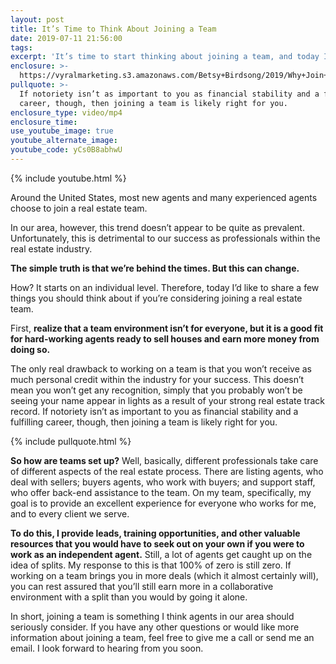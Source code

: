 ```yaml
---
layout: post
title: It’s Time to Think About Joining a Team
date: 2019-07-11 21:56:00
tags:
excerpt: 'It’s time to start thinking about joining a team, and today I’ll explain why.'
enclosure: >-
  https://vyralmarketing.s3.amazonaws.com/Betsy+Birdsong/2019/Why+Join+a+Team_+(1).mp4
pullquote: >-
  If notoriety isn’t as important to you as financial stability and a fulfilling
  career, though, then joining a team is likely right for you.
enclosure_type: video/mp4
enclosure_time:
use_youtube_image: true
youtube_alternate_image:
youtube_code: yCs0B8abhwU
---
```


{% include youtube.html %}

Around the United States, most new agents and many experienced agents choose to join a real estate team.&nbsp;

In our area, however, this trend doesn’t appear to be quite as prevalent. Unfortunately, this is detrimental to our success as professionals within the real estate industry.&nbsp;

**The simple truth is that we’re behind the times. But this can change.&nbsp;**

How? It starts on an individual level. Therefore, today I’d like to share a few things you should think about if you’re considering joining a real estate team.&nbsp;

First, **realize that a team environment isn’t for everyone, but it is a good fit for hard-working agents ready to sell houses and earn more money from doing so.&nbsp;**

The only real drawback to working on a team is that you won’t receive as much personal credit within the industry for your success. This doesn’t mean you won’t get any recognition, simply that you probably won’t be seeing your name appear in lights as a result of your strong real estate track record. If notoriety isn’t as important to you as financial stability and a fulfilling career, though, then joining a team is likely right for you.&nbsp;

{% include pullquote.html %}

**So how are teams set up?** Well, basically, different professionals take care of different aspects of the real estate process. There are listing agents, who deal with sellers; buyers agents, who work with buyers; and support staff, who offer back-end assistance to the team. On my team, specifically, my goal is to provide an excellent experience for everyone who works for me, and to every client we serve.&nbsp;

**To do this, I provide leads, training opportunities, and other valuable resources that you would have to seek out on your own if you were to work as an independent agent.** Still, a lot of agents get caught up on the idea of splits. My response to this is that 100% of zero is still zero. If working on a team brings you in more deals (which it almost certainly will), you can rest assured that you’ll still earn more in a collaborative environment with a split than you would by going it alone.&nbsp;

In short, joining a team is something I think agents in our area should seriously consider. If you have any other questions or would like more information about joining a team, feel free to give me a call or send me an email. I look forward to hearing from you soon.&nbsp;<br>&nbsp;

&nbsp;
